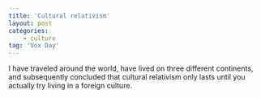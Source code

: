 ```yaml
---
title: 'Cultural relativism'
layout: post
categories:
    - culture
tag: 'Vox Day'
---
```


I have traveled around the world, have lived on three different continents, and subsequently concluded that cultural relativism only lasts until you actually try living in a foreign culture.
